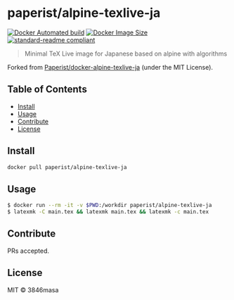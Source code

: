 # paperist/alpine-texlive-ja

[![Docker Automated build](https://img.shields.io/docker/automated/ngtystr/alpine-texlive-ja.svg)](https://hub.docker.com/r/ngtystr/alpine-texlive-ja/)
[![Docker Image Size](https://images.microbadger.com/badges/image/ngtystr/alpine-texlive-ja.svg)](https://microbadger.com/images/ngtystr/alpine-texlive-ja "Get your own image badge on microbadger.com")
[![standard-readme compliant](https://img.shields.io/badge/standard--readme-OK-green.svg)](https://github.com/RichardLitt/standard-readme)

> Minimal TeX Live image for Japanese based on alpine with algorithms

Forked from [Paperist/docker-alpine-texlive-ja](/Paperist/docker-alpine-texlive-ja) \(under the MIT License\).

[umireon/docker-texci]: https://github.com/umireon/docker-texci

## Table of Contents

- [Install](#install)
- [Usage](#usage)
- [Contribute](#contribute)
- [License](#license)

## Install

```bash
docker pull paperist/alpine-texlive-ja
```

## Usage

```bash
$ docker run --rm -it -v $PWD:/workdir paperist/alpine-texlive-ja
$ latexmk -C main.tex && latexmk main.tex && latexmk -c main.tex
```

## Contribute

PRs accepted.

## License

MIT © 3846masa




